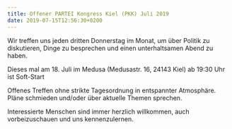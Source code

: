 ```yaml
---
title: Offener PARTEI Kongress Kiel (PKK) Juli 2019
date: 2019-07-15T12:56:30+0200
---
```


Wir treffen uns jeden dritten Donnerstag im Monat, um über Politik zu diskutieren, Dinge zu besprechen und einen unterhaltsamen Abend zu haben.

Dieses mal am 18. Juli im Medusa (Medusastr. 16, 24143 Kiel) 
ab 19:30 Uhr ist Soft-Start

Offenes Treffen ohne strikte Tagesordnung in entspannter Atmosphäre. Pläne schmieden und/oder über aktuelle Themen sprechen.

Interessierte Menschen sind immer herzlich willkommen, auch vorbeizuschauen und uns kennenzulernen.
